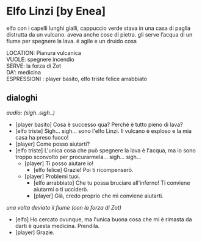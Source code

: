 # Elfo Linzi [by Enea]

elfo con i capelli lunghi gialli, cappuccio verde
stava in una casa di paglia distrutta da un vulcano. aveva anche cose di pietra.
gli serve l’acqua di un fiume per spegnere la lava. é agile e un druido cosa

LOCATION: Pianura vulcanica  
VUOLE: spegnere incendio  
SERVE: la forza di Zot  
DA': medicina  
ESPRESSIONI : player basito, elfo triste felice arrabbiato  

## dialoghi

_audio: (sigh..sigh..)_

-   [player basito] Cosa è successo qua? Perché è tutto pieno di lava?
-   [elfo triste] Sigh… sigh… sono l'elfo Linzi. Il vulcano è esploso e la mia casa ha preso fuoco!
-   [player] Come posso aiutarti?
-   [elfo triste] L'unica cosa che può spegnere la lava è l'acqua, ma io sono troppo sconvolto per procurarmela… sigh… sigh…
    -   [player] Ti posso aiutare io!
        -   [elfo felice] Grazie! Poi ti ricompenserò.
    -   [player] Problemi tuoi.
        -   [elfo arrabbiato] Che tu possa bruciare all'inferno! Ti conviene aiutarmi o ti ucciderò.
        -   [player] Già, credo proprio che mi conviene aiutarti.

_una volta deviato il fiume (con la forza di Zot)_

-   [elfo] Ho cercato ovunque, ma l'unica buona cosa che mi è rimasta da darti è questa medicina. Prendila.
-   [player] Grazie.
